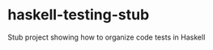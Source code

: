 haskell-testing-stub
====================

Stub project showing how to organize code tests in Haskell